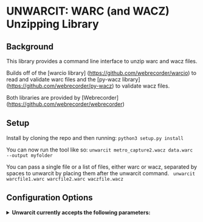 UNWARCIT: WARC (and WACZ) Unzipping Library
========================================

Background
----------

This library provides a command line interface to unzip warc and wacz files.

Builds off of the [warcio library] (<https://github.com/webrecorder/warcio>) to read and validate warc files and the [py-wacz library] (<https://github.com/webrecorder/py-wacz>) to validate wacz files.

Both libraries are provided by
[Webrecorder] (https://github.com/webrecorder/webrecorder)

Setup
----------
Install by cloning the repo and then running: ``python3 setup.py install``

You can now run the tool like so:
`` unwarcit metro_capture2.wacz data.warc --output myfolder ``

You can pass a single file or a list of files, either warc or wacz, separated by spaces to unwarcit by placing them after the unwarcit command. 
`` unwarcit warcfile1.warc warcfile2.warc waczfile.wacz``

Configuration Options
----------

<details>
      <summary><b>Unwarcit currently accepts the following parameters:</b></summary>

```
      --help                                Show help                  [str]
      --version                             Show version number        [int]
      --output                              The folder to output the results to [str]
```
</details>
